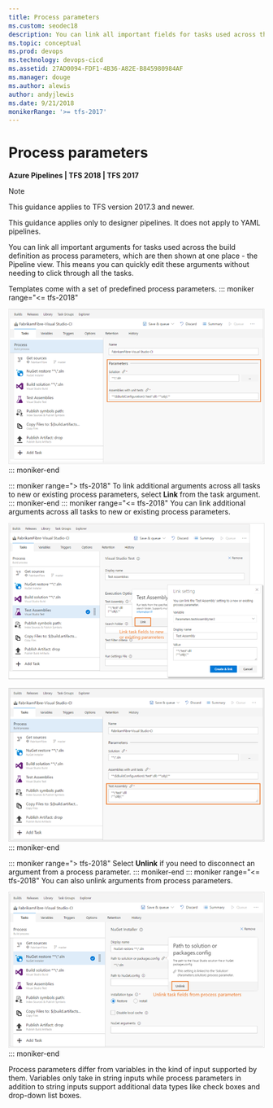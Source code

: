 ```yaml
---
title: Process parameters
ms.custom: seodec18
description: You can link all important fields for tasks used across the build definition as process parameters
ms.topic: conceptual
ms.prod: devops
ms.technology: devops-cicd
ms.assetid: 27AD0094-FDF1-4B36-A82E-B845980984AF
ms.manager: douge
ms.author: alewis
author: andyjlewis
ms.date: 9/21/2018
monikerRange: '>= tfs-2017'
---
```


# Process parameters

**Azure Pipelines | TFS 2018 | TFS 2017**

> [!NOTE]
> 
> This guidance applies to TFS version 2017.3 and newer.
> 
> This guidance applies only to designer pipelines. It does not apply to YAML pipelines.

You can link all important arguments for tasks used across the build definition as process parameters, which are then shown at one place - the Pipeline view.
This means you can quickly edit these arguments without needing to click through all the tasks.

Templates come with a set of predefined process parameters.
::: moniker range="<= tfs-2018"

![Schematic showing tasks](_img/2017-user-experience/process-parameters-view-1.png)
::: moniker-end

::: moniker range="> tfs-2018"
To link additional arguments across all tasks to new or existing process parameters, select **Link** from the task argument.
::: moniker-end
::: moniker range="<= tfs-2018"
You can link additional arguments across all tasks to new or existing process parameters.

![Schematic showing tasks](_img/2017-user-experience/tasks-linking.png)

![Schematic showing tasks](_img/2017-user-experience/process-parameters-view-2.png)
::: moniker-end

::: moniker range="> tfs-2018"
Select **Unlink** if you need to disconnect an argument from a process parameter.
::: moniker-end
::: moniker range="<= tfs-2018"
You can also unlink arguments from process parameters.

![Schematic showing tasks](_img/2017-user-experience/tasks-unlinking.png)
::: moniker-end

Process parameters differ from variables in the kind of input supported by them. Variables only take in string inputs while process parameters in addition to string inputs support additional data types like check boxes and drop-down list boxes.
